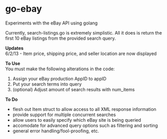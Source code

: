 go-ebay
=======

Experiments with the eBay API using golang

Currently, search-listings.go is extremely simplistic. All it does is return the first 
10 eBay listings from the provided search query.

**Updates**  
6/2/13 - Item price, shipping price, and seller location are now displayed

**To Use**  
You must make the following alterations in the code:  
1. Assign your eBay production AppID to appID  
2. Put your search terms into query  
3. (optional) Adjust amount of search results with num_items
  

**To Do**
- flesh out Item struct to allow access to all XML response information
- provide support for multiple concurrent searches
- allow users to easily specify which eBay site is being queried
- accomodate for advanced query options such as filtering and sorting
- general error handling/fool-proofing, etc.

